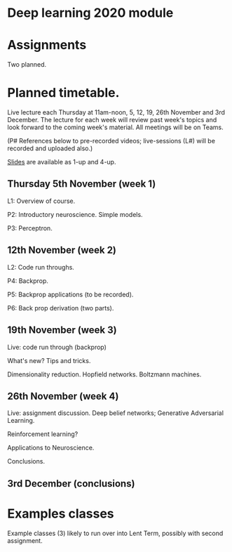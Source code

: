 # Deep learning 2020 module

# Assignments

Two planned.

# Planned timetable.

Live lecture each Thursday at 11am-noon, 5, 12, 19, 26th November and
3rd December.  The lecture for each week will review past week's
topics and look forward to the coming week's material.  All meetings
will be on Teams.

(P# References below to pre-recorded videos; live-sessions (L#) will
be recorded and uploaded also.)

[Slides](slides) are available as 1-up and 4-up.

## Thursday 5th November  (week 1)

L1: Overview of course. 

P2: Introductory neuroscience.  Simple models.

P3: Perceptron.


## 12th November (week 2)

L2: Code run throughs.

P4: Backprop.

P5: Backprop applications (to be recorded).

P6: Back prop derivation (two parts).

## 19th November (week 3)

Live: code run through (backprop)

What's new? Tips and tricks.

Dimensionality reduction.  Hopfield networks.  Boltzmann machines.


## 26th November (week 4)

Live: assignment discussion.
Deep belief networks; Generative Adversarial Learning.

Reinforcement learning?

Applications to Neuroscience.

Conclusions.
## 3rd December (conclusions)


# Examples classes

Example classes (3) likely to run over into Lent Term, possibly with
second assignment.

